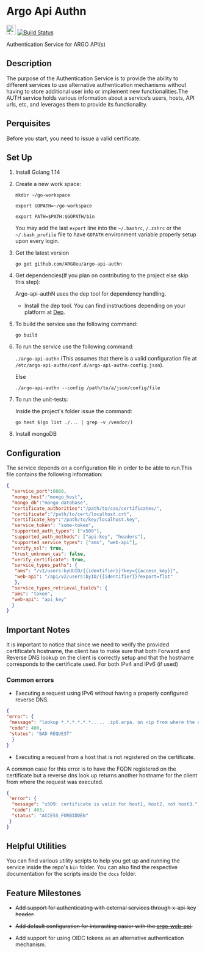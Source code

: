 # Argo Api Authn

<img src="https://jenkins.argo.grnet.gr/static/3c75a153/images/headshot.png" alt="Jenkins" width="25"/> [![Build Status](https://jenkins.argo.grnet.gr/job/argo-api-authn_devel/badge/icon)](https://jenkins.argo.grnet.gr/job/argo-api-authn_devel)

Authentication Service for ARGO API(s)


## Description

The purpose of the Authentication Service is to provide the ability to different services to use alternative authentication mechanisms without having to store additional user info or implement new functionalities.The AUTH service holds various information about a service’s users, hosts, API urls, etc, and leverages them to provide its functionality. 

## Perquisites

Before you start, you need to issue a valid certificate.

## Set Up

1. Install Golang 1.14
2. Create a new work space:

      `mkdir ~/go-workspace`
      
      `export GOPATH=~/go-workspace`
      
      `export PATH=$PATH:$GOPATH/bin`

     You may add the last `export` line into the `~/.bashrc`, `/.zshrc` or the `~/.bash_profile` file to have `GOPATH` environment variable properly setup upon every login.

3. Get the latest version

      `go get github.com/ARGOeu/argo-api-authn`

4. Get dependencies(If you plan on contributing to the project else skip this step):

   Argo-api-authN uses the dep tool for dependency handling.
    
    - Install the dep tool. You can find instructions depending on your platform at [Dep](https://github.com/golang/dep).

5. To build the service use the following command:

      `go build`

6. To run the service use the following command:

      `./argo-api-authn` (This assumes that there is a valid configuration file at `/etc/argo-api-authn/conf.d/argo-api-authn-config.json`).
      
      Else
      
      `./argo-api-authn --config /path/to/a/json/config/file`

7. To run the unit-tests:

    Inside the project's folder issue the command:

      `go test $(go list ./... | grep -v /vendor/)`
 
 8. Install mongoDB
 
 
 ## Configuration
 
 The service depends on a configuration file in order to be able to run.This file contains the following information:
 
 ```json
 {
   "service_port":8080,
   "mongo_host":"mongo_host",
   "mongo_db":"mongo database",
   "certificate_authorities":"/path/to/cas/certificates/",
   "certificate":"/path/to/cert/localhost.crt",
   "certificate_key":"/path/to/key/localhost.key",
   "service_token": "some-token",
   "supported_auth_types": ["x509"],
   "supported_auth_methods": ["api-key", "headers"],
   "supported_service_types": ["ams", "web-api"],
   "verify_ssl": true,
   "trust_unknown_cas": false,
   "verify_certificate": true,
   "service_types_paths": {
    "ams": "/v1/users:byUUID/{{identifier}}?key={{access_key}}",
    "web-api": "/api/v2/users:byID/{{identifier}}?export=flat"
    },
   "service_types_retrieval_fields": {
   "ams": "token",
   "web-api": "api_key"
   }
 }
 ```
 
 ## Important Notes
It is important to notice that since we need to verify the provided certificate’s hostname, 
the client has to make sure that both Forward and  Reverse DNS lookup on the client is correctly setup 
and that the hostname  corresponds to the certificate used.  For both IPv4 and IPv6  (if used) 
 
 ### Common errors
 - Executing a request using IPv6 without having a properly configured reverse DNS.
 ```json
 {
 "error": {
  "message": "lookup *.*.*.*.*.*..... .ip6.arpa. on <ip from where the client executed the request>: no such host",
  "code": 400,
  "status": "BAD REQUEST"
   }
 }
```
- Executing a request from a host that is not registered on the certificate.

A common case for this error is to have the FQDN registered on the certificate 
but a reverse dns look up returns another hostname for the client from where the request was executed. 
```json
{
 "error": {
  "message": "x509: certificate is valid for host1, host2, not host3.",
  "code": 403,
  "status": "ACCESS_FORBIDDEN"
 }
}
```
 ## Helpful Utilities
 You can find various utility scripts to help you get up and running the service inside the
 repo's `bin` folder. You can also find the respective documentation for the scripts inside the `docs` folder.

## Feature Milestones

- ~~Add support for authenticating with external services through x-api-key header.~~

- ~~Add default configuration for interacting easier with the [argo-web-api](https://github.com/ARGOeu/argo-web-api).~~

- Add support for using OIDC tokens as an alternative authentication mechanism.